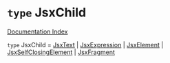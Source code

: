 # `type` JsxChild

[Documentation Index](../README.md)

`type` JsxChild = [JsxText](../interface.JsxText/README.md) | [JsxExpression](../interface.JsxExpression/README.md) | [JsxElement](../interface.JsxElement/README.md) | [JsxSelfClosingElement](../interface.JsxSelfClosingElement/README.md) | [JsxFragment](../interface.JsxFragment/README.md)